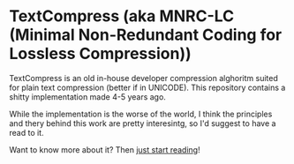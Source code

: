 TextCompress (aka MNRC-LC (Minimal Non-Redundant Coding for Lossless Compression))
============

TextCompress is an old in-house developer compression alghoritm suited for plain text compression (better if in UNICODE).
This repository contains a shitty implementation made 4-5 years ago.

While the implementation is the worse of the world, I think the principles and thery behind this work are pretty interesintg, so I'd suggest to have a read to it.

Want to know more about it? Then [just start reading](https://www.google.com)!
